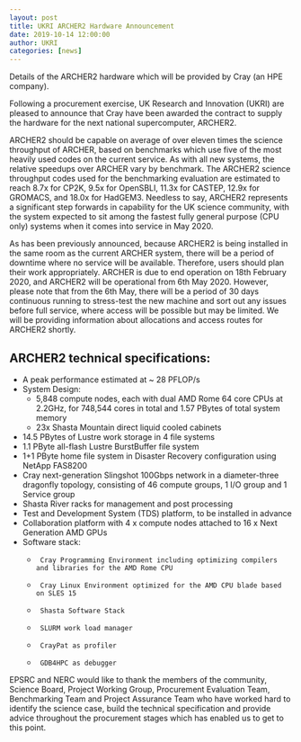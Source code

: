 ```yaml
---
layout: post
title: UKRI ARCHER2 Hardware Announcement
date: 2019-10-14 12:00:00
author: UKRI
categories: [news]
---
```


Details of the ARCHER2 hardware which will be provided by Cray (an HPE company).

Following a procurement exercise, UK Research and Innovation (UKRI) are pleased to announce that Cray have been awarded the contract to supply the hardware for the next national supercomputer, ARCHER2.

ARCHER2 should be capable on average of over eleven times the science throughput of ARCHER, based on benchmarks which use five of the most heavily used codes on the current service. As with all new systems, the relative speedups over ARCHER vary by benchmark. The ARCHER2 science throughput codes used for the benchmarking evaluation are estimated to reach 8.7x for CP2K, 9.5x for OpenSBLI, 11.3x for CASTEP, 12.9x for GROMACS, and 18.0x for HadGEM3. Needless to say, ARCHER2 represents a significant step forwards in capability for the UK science community, with the system expected to sit among the fastest fully general purpose (CPU only) systems when it comes into service in May 2020.

As has been previously announced, because ARCHER2 is being installed in the same room as the current ARCHER system, there will be a period of downtime where no service will be available. Therefore, users should plan their work appropriately. ARCHER is due to end operation on 18th February 2020, and ARCHER2 will be operational from 6th May 2020. However, please note that from the 6th May, there will be a period of 30 days continuous running to stress-test the new machine and sort out any issues before full service, where access will be possible but may be limited. We will be providing information about allocations and access routes for ARCHER2 shortly.

## ARCHER2 technical specifications:

* A peak performance estimated at ~ 28 PFLOP/s
* System Design:
  *  5,848 compute nodes, each with dual AMD Rome 64 core CPUs at 2.2GHz, for 748,544 cores in total and 1.57 PBytes of total system memory
  *  23x Shasta Mountain direct liquid cooled cabinets
*    14.5 PBytes of Lustre work storage in 4 file systems
*    1.1 PByte all-flash Lustre BurstBuffer file system
*    1+1 PByte home file system in Disaster Recovery configuration using NetApp FAS8200
*    Cray next-generation Slingshot 100Gbps network in a diameter-three dragonfly topology, consisting of 46 compute groups, 1 I/O group and 1 Service group
*    Shasta River racks for management and post processing
*    Test and Development System (TDS) platform, to be installed in advance
*    Collaboration platform with 4 x compute nodes attached to 16 x Next Generation AMD GPUs
* Software stack:
  *      Cray Programming Environment including optimizing compilers and libraries for the AMD Rome CPU
  *      Cray Linux Environment optimized for the AMD CPU blade based on SLES 15
  *      Shasta Software Stack
  *      SLURM work load manager
  *      CrayPat as profiler
  *      GDB4HPC as debugger

EPSRC and NERC would like to thank the members of the community, Science Board, Project Working Group, Procurement Evaluation Team, Benchmarking Team and Project Assurance Team who have worked hard to identify the science case, build the technical specification and provide advice throughout the procurement stages which has enabled us to get to this point.

